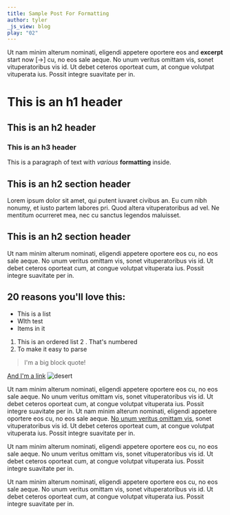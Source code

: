 ```yaml
---
title: Sample Post For Formatting
author: tyler
_js_view: blog
play: "02"
---
```

Ut nam minim alterum nominati, eligendi appetere oportere eos and **excerpt** start now [->] cu, no eos sale aeque. No unum veritus omittam vis, sonet vituperatoribus vis id. Ut debet ceteros oporteat cum, at congue volutpat vituperata ius. Possit integre suavitate per in.

# This is an h1 header
## This is an h2 header
### This is an h3 header

This is a paragraph of text with _various_ **formatting** inside.

## This is an h2 section header
Lorem ipsum dolor sit amet, qui putent iuvaret civibus an. Eu cum nibh nonumy, et iusto partem labores pri. Quod altera vituperatoribus ad vel. Ne mentitum ocurreret mea, nec cu sanctus legendos maluisset.

## This is an h2 section header
Ut nam minim alterum nominati, eligendi appetere oportere eos cu, no eos sale aeque. No unum veritus omittam vis, sonet vituperatoribus vis id. Ut debet ceteros oporteat cum, at congue volutpat vituperata ius. Possit integre suavitate per in.

## 20 reasons you'll love this:
- This is a list
- WIth test
- Items in it

1. This is an ordered list
2 . That's numbered
3. To make it easy to parse

> I'm a big block quote!

[And I'm a link](http://www.google.com)
![desert](https://s3.amazonaws.com/ooomf-com-files/hKViPxgDRGuiGns6wv5S_IMG_5317.jpeg "Title")

Ut nam minim alterum nominati, eligendi appetere oportere eos cu, no eos sale aeque. No unum veritus omittam vis, sonet vituperatoribus vis id. Ut debet ceteros oporteat cum, at congue volutpat vituperata ius. Possit integre suavitate per in. Ut nam minim alterum nominati, eligendi appetere oportere eos cu, no eos sale aeque. [No unum veritus omittam vis](http://www.google.com), sonet vituperatoribus vis id. Ut debet ceteros oporteat cum, at congue volutpat vituperata ius. Possit integre suavitate per in.

Ut nam minim alterum nominati, eligendi appetere oportere eos cu, no eos sale aeque. No unum veritus omittam vis, sonet vituperatoribus vis id. Ut debet ceteros oporteat cum, at congue volutpat vituperata ius. Possit integre suavitate per in.

Ut nam minim alterum nominati, eligendi appetere oportere eos cu, no eos sale aeque. No unum veritus omittam vis, sonet vituperatoribus vis id. Ut debet ceteros oporteat cum, at congue volutpat vituperata ius. Possit integre suavitate per in.